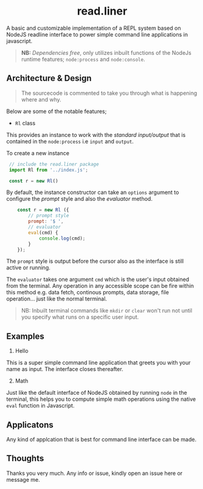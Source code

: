 <h1 align="center">read.liner</h1>


A basic and customizable implementation of a REPL system based on NodeJS readline interface to power simple command line applications in javascript.

> **NB:** _Dependencies free_, only utilizes inbuilt functions of the NodeJs runtime features; `node:process` and `node:console`. 

## Architecture & Design

> The sourcecode is commented to take you through what is happening where and why.

Below are some of the notable features;

- `Rl` class

This provides an instance to work with the _standard input/output_ that is contained in the `node:process` i.e `input` and `output`.

To create a new instance

```js
 // include the read.liner package
 import Rl from '../index.js'; 

 const r = new Rl()
```

By default, the instance constructor can take an `options` argument to configure the _prompt_ style and also the _evaluator_ method.

```js
    const r = new Rl ({
        // prompt style
        prompt: '$ ',
        // evaluator
        eval(cmd) {
            console.log(cmd);
        }
    });
```

The `prompt` style is output before the cursor also as the interface is still active or running.

The `evaluator` takes one argument `cmd` which is the user's input obtained from the terminal. Any operation in any accessible scope can be fire within this method e.g. data fetch, continous prompts, data storage, file operation... just like the normal terminal.

> NB: Inbuilt terminal commands like `mkdir` or `clear` won't run not until you specify what runs on a specific user input.


## Examples

1. Hello

This is a super simple command line application that greets you with your name as input. The interface closes thereafter.

2. Math

Just like the default interface of NodeJS obtained by running `node` in the terminal, this helps you to compute simple math operations using the native `eval` function in Javascript.

## Applicatons

Any kind of applcation that is best for command line interface can be made.

## Thoughts

Thanks you very much. Any info or issue, kindly open an issue here or message me.

